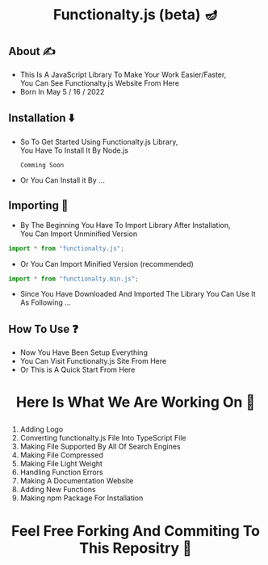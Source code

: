 # <p align="center">Functionalty.js (beta) 🪔</p>

## About ✍️

- This Is A JavaScript Library To Make Your Work Easier/Faster,<br />
  You Can See Functionalty.js Website From Here
- Born In May 5 / 16 / 2022

## Installation ⬇️

- So To Get Started Using Functionalty.js Library,<br />
  You Have To Install It By Node.js
  ```node
  Comming Soon
  ```
- Or You Can Install it By ...

## Importing 🦐

- By The Beginning You Have To Import Library After Installation,<br />
  You Can Import Unminified Version

```javascript
import * from "functionalty.js";
```

- Or You Can Import Minified Version (recommended)

```javascript
import * from "functionalty.min.js";
```

- Since You Have Downloaded And Imported The Library You Can Use It As Following ...

## How To Use ❓

- Now You Have Been Setup Everything
- You Can Visit Functionalty.js Site From <a>Here</a>
- Or This is A Quick Start From Here

# <p align="center">Here Is What We Are Working On 🤞</p>

1. Adding Logo
2. Converting functionalty.js File Into TypeScript File
3. Making File Supported By All Of Search Engines
4. Making File Compressed
5. Making File Light Weight
6. Handling Function Errors
7. Making A Documentation Website
8. Adding New Functions
9. Making npm Package For Installation

# <p align="center">Feel Free Forking And Commiting To This Repositry 🤝</p>
